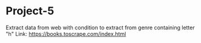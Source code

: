 # Project-5

Extract data from web with condition to extract from genre containing letter "h"
Link: https://books.toscrape.com/index.html
